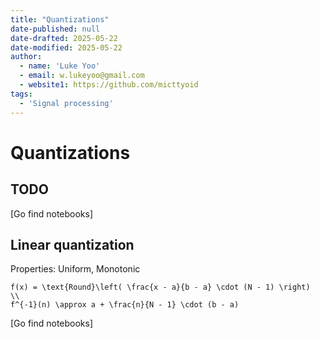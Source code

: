 ```yaml
---
title: "Quantizations"
date-published: null
date-drafted: 2025-05-22
date-modified: 2025-05-22
author:
  - name: 'Luke Yoo'
  - email: w.lukeyoo@gmail.com
  - website1: https://github.com/micttyoid
tags:
  - 'Signal processing'
---
```


# Quantizations

## TODO

[Go find notebooks]

## Linear quantization

Properties: Uniform, Monotonic

```[latex]
f(x) = \text{Round}\left( \frac{x - a}{b - a} \cdot (N - 1) \right)
\\
f^{-1}(n) \approx a + \frac{n}{N - 1} \cdot (b - a)
```

[Go find notebooks]